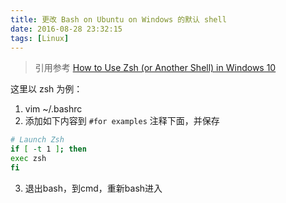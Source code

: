 ```yaml
---
title: 更改 Bash on Ubuntu on Windows 的默认 shell
date: 2016-08-28 23:32:15
tags: [Linux]
---
```


> 引用参考 [How to Use Zsh (or Another Shell) in Windows 10](http://www.howtogeek.com/258518/how-to-use-zsh-or-another-shell-in-windows-10/)

这里以 zsh 为例：

1. vim ~/.bashrc
2. 添加如下内容到 `#for examples` 注释下面，并保存
```bash
# Launch Zsh
if [ -t 1 ]; then
exec zsh
fi
```

3. 退出bash，到cmd，重新bash进入

